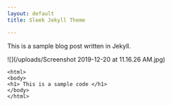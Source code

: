 ```yaml
---
layout: default
title: Sleek Jekyll Theme

---
```

This is a sample blog post written in Jekyll.

![](/uploads/Screenshot 2019-12-20 at 11.16.26 AM.jpg)

    <html>
    <body>
    <h1> This is a sample code </h1>
    </body>
    </html>